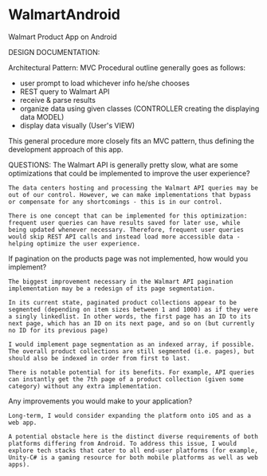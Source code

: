 # WalmartAndroid
Walmart Product App on Android

DESIGN DOCUMENTATION:

Architectural Pattern: MVC 
Procedural outline generally goes as follows:
- user prompt to load whichever info he/she chooses
- REST query to Walmart API
- receive & parse results
- organize data using given classes (CONTROLLER creating the displaying data MODEL)
- display data visually (User's VIEW)

This general procedure more closely fits an MVC pattern, thus defining the development approach of this app.





QUESTIONS:
The Walmart API is generally pretty slow, what are some optimizations that could be implemented to improve the user experience?

	The data centers hosting and processing the Walmart API queries may be out of our control. However, we can make implementations that bypass or compensate for any shortcomings - this is in our control.

	There is one concept that can be implemented for this optimization: frequent user queries can have results saved for later use, while being updated whenever necessary. Therefore, frequent user queries would skip REST API calls and instead load more accessible data - helping optimize the user experience.


If pagination on the products page was not implemented, how would you implement?

	The biggest improvement necessary in the Walmart API pagination implementation may be a redesign of its page segmentation. 

	In its current state, paginated product collections appear to be segmented (depending on item sizes between 1 and 1000) as if they were a singly linkedlist. In other words, the first page has an ID to its next page, which has an ID on its next page, and so on (but currently no ID for its previous page)

	I would implement page segmentation as an indexed array, if possible. The overall product collections are still segmented (i.e. pages), but should also be indexed in order from first to last. 

	There is notable potential for its benefits. For example, API queries can instantly get the 7th page of a product collection (given some category) without any extra implementation. 


Any improvements you would make to your application?

	Long-term, I would consider expanding the platform onto iOS and as a web app. 

	A potential obstacle here is the distinct diverse requirements of both platforms differing from Android. To address this issue, I would explore tech stacks that cater to all end-user platforms (for example, Unity-C# is a gaming resource for both mobile platforms as well as web apps).


